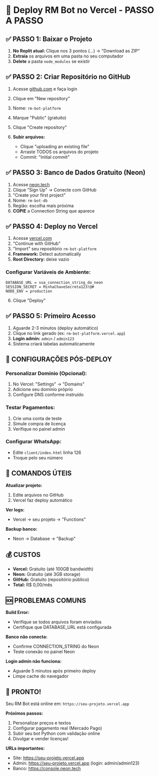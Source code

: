 # 🚀 Deploy RM Bot no Vercel - PASSO A PASSO

## ✅ PASSO 1: Baixar o Projeto

1. **No Replit atual:** Clique nos 3 pontos (...) → "Download as ZIP"
2. **Extraia** os arquivos em uma pasta no seu computador
3. **Delete** a pasta `node_modules` se existir

## ✅ PASSO 2: Criar Repositório no GitHub

1. Acesse [github.com](https://github.com) e faça login
2. Clique em "New repository"
3. Nome: `rm-bot-platform`
4. Marque "Public" (gratuito)
5. Clique "Create repository"

6. **Subir arquivos:**
   - Clique "uploading an existing file"
   - Arraste TODOS os arquivos do projeto
   - Commit: "Initial commit"

## ✅ PASSO 3: Banco de Dados Gratuito (Neon)

1. Acesse [neon.tech](https://neon.tech)
2. Clique "Sign Up" → Conecte com GitHub
3. "Create your first project"
4. Nome: `rm-bot-db`
5. Região: escolha mais próxima
6. **COPIE** a Connection String que aparece

## ✅ PASSO 4: Deploy no Vercel

1. Acesse [vercel.com](https://vercel.com)
2. "Continue with GitHub"
3. "Import" seu repositório `rm-bot-platform`
4. **Framework:** Detect automatically
5. **Root Directory:** deixe vazio

### Configurar Variáveis de Ambiente:
```
DATABASE_URL = sua_connection_string_do_neon
SESSION_SECRET = MinhaChaveSecreta123!@#
NODE_ENV = production
```

6. Clique "Deploy"

## ✅ PASSO 5: Primeiro Acesso

1. Aguarde 2-3 minutos (deploy automático)
2. Clique no link gerado (ex: `rm-bot-platform.vercel.app`)
3. **Login admin:** `admin` / `admin123`
4. Sistema criará tabelas automaticamente

## 🎯 CONFIGURAÇÕES PÓS-DEPLOY

### Personalizar Domínio (Opcional):
1. No Vercel: "Settings" → "Domains"
2. Adicione seu domínio próprio
3. Configure DNS conforme instruído

### Testar Pagamentos:
1. Crie uma conta de teste
2. Simule compra de licença
3. Verifique no painel admin

### Configurar WhatsApp:
- Edite `client/index.html` linha 126
- Troque pelo seu número

## 🔧 COMANDOS ÚTEIS

**Atualizar projeto:**
1. Edite arquivos no GitHub
2. Vercel faz deploy automático

**Ver logs:**
- Vercel → seu projeto → "Functions"

**Backup banco:**
- Neon → Database → "Backup"

## 💰 CUSTOS

- **Vercel:** Gratuito (até 100GB bandwidth)
- **Neon:** Gratuito (até 3GB storage)
- **GitHub:** Gratuito (repositório público)
- **Total:** R$ 0,00/mês

## 🆘 PROBLEMAS COMUNS

**Build Error:**
- Verifique se todos arquivos foram enviados
- Certifique que DATABASE_URL está configurada

**Banco não conecta:**
- Confirme CONNECTION_STRING do Neon
- Teste conexão no painel Neon

**Login admin não funciona:**
- Aguarde 5 minutos após primeiro deploy
- Limpe cache do navegador

## 🎉 PRONTO!

Seu RM Bot está online em: `https://seu-projeto.vercel.app`

**Próximos passos:**
1. Personalizar preços e textos
2. Configurar pagamento real (Mercado Pago)
3. Subir seu bot Python com validação online
4. Divulgar e vender licenças!

**URLs importantes:**
- Site: https://seu-projeto.vercel.app
- Admin: https://seu-projeto.vercel.app (login: admin/admin123)
- Banco: https://console.neon.tech